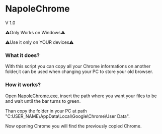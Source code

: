 # NapoleChrome
V 1.0

⚠️Only Works on Windows⚠️

⚠️Use it only on YOUR devices⚠️

### What it does?

With this script you can copy all your Chrome informations on another folder,it can be used when changing your PC to store your old browser.

### How it works?

Open [NapoleChrome.exe](), insert the path where you want your files to be and wait until the bar turns to green.

Than copy the folder in your PC at path "C:USER_NAME\AppData\Local\Google\Chrome\User Data".


Now opening Chrome you will find the previously copied Chrome.

